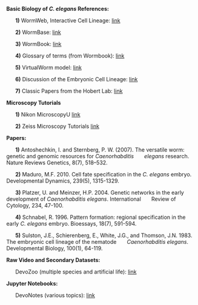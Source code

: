 
**Basic Biology of _C. elegans_ References:**

&nbsp;&nbsp;&nbsp;&nbsp;&nbsp;&nbsp;**1)** WormWeb, Interactive Cell Lineage: [link](http://wormweb.org/celllineage#c=E&z=1)

&nbsp;&nbsp;&nbsp;&nbsp;&nbsp;&nbsp;**2)** WormBase: [link](http://www.wormbase.org/#012-34-5)

&nbsp;&nbsp;&nbsp;&nbsp;&nbsp;&nbsp;**3)** WormBook: [link](http://www.wormbook.org/)

&nbsp;&nbsp;&nbsp;&nbsp;&nbsp;&nbsp;**4)** Glossary of terms (from Wormbook): [link](http://www.wormatlas.org/glossary/aglossary.htm)

&nbsp;&nbsp;&nbsp;&nbsp;&nbsp;&nbsp;**5)** VirtualWorm model: [link](http://caltech.wormbase.org/virtualworm/)

&nbsp;&nbsp;&nbsp;&nbsp;&nbsp;&nbsp;**6)** Discussion of the Embryonic Cell Lineage: [link](http://www.wormatlas.org/ver1/Sulstonemblin_1983/results.html)

&nbsp;&nbsp;&nbsp;&nbsp;&nbsp;&nbsp;**7)** Classic Papers from the Hobert Lab: [link](http://hobertlab.org/classic-papers/)

**Microscopy Tutorials**

&nbsp;&nbsp;&nbsp;&nbsp;&nbsp;&nbsp;**1)** Nikon MicroscopyU  [link](https://www.microscopyu.com/tutorials)  

&nbsp;&nbsp;&nbsp;&nbsp;&nbsp;&nbsp;**2)** Zeiss Microscopy Tutorials  [link](https://www.zeiss.com/microscopy/us/solutions/reference/all-tutorials.html)  

**Papers:**

&nbsp;&nbsp;&nbsp;&nbsp;&nbsp;&nbsp;**1)** Antoshechkin, I. and Sternberg, P. W. (2007). The versatile worm: genetic and genomic resources for _Caenorhabditis
&nbsp;&nbsp;&nbsp;&nbsp;&nbsp;&nbsp;elegans_ research. Nature Reviews Genetics, 8(7), 518–532.

&nbsp;&nbsp;&nbsp;&nbsp;&nbsp;&nbsp;**2)** Maduro, M.F. 2010. Cell fate specification in the _C. elegans_ embryo. Developmental Dynamics, 239(5), 1315-1329.

&nbsp;&nbsp;&nbsp;&nbsp;&nbsp;&nbsp;**3)** Platzer, U. and Meinzer, H.P. 2004. Genetic networks in the early development of _Caenorhabditis elegans_. International &nbsp;&nbsp;&nbsp;&nbsp;&nbsp;&nbsp;Review of Cytology, 234, 47-100.

&nbsp;&nbsp;&nbsp;&nbsp;&nbsp;&nbsp;**4)** Schnabel, R. 1996. Pattern formation: regional specification in the early _C. elegans_ embryo. Bioessays, 18(7),
591-594.

&nbsp;&nbsp;&nbsp;&nbsp;&nbsp;&nbsp;**5)** Sulston, J.E., Schierenberg, E., White, J.G., and Thomson, J.N. 1983. The embryonic cell lineage of the nematode
&nbsp;&nbsp;&nbsp;&nbsp;&nbsp;&nbsp;_Caenorhabditis elegans_. Developmental Biology, 100(1), 64-119.

**Raw Video and Secondary Datasets:**

&nbsp;&nbsp;&nbsp;&nbsp;&nbsp;&nbsp;DevoZoo (multiple species and artificial life): [link](https://devoworm.github.io/devozoo.htm)

**Jupyter Notebooks:**

&nbsp;&nbsp;&nbsp;&nbsp;&nbsp;&nbsp;DevoNotes (various topics): [link](https://devoworm.github.io/devo-notes.htm)
